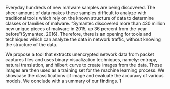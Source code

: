 Everyday hundreds of new malware samples are being discovered. The sheer amount of data makes these samples difficult to analyze with traditional tools which rely on the known structure of data to determine classes or families of malware. “Symantec discovered more than 430 million new unique pieces of malware in 2015, up 36 percent from the year before”(Symantec, 2016). Therefore, there is an opening for tools and techniques which can analyze the data in network traffic, without knowing the structure of the data. 

We propose a tool that extracts unencrypted network data from packet captures files and uses binary visualization techniques, namely: entropy, natural translation, and hilbert curve to create images from the data. Those images are then used as a training set for the machine learning process. We showcase the classifications of image and evaluate the accuracy of various models. We conclude with a summary of our findings.
1

